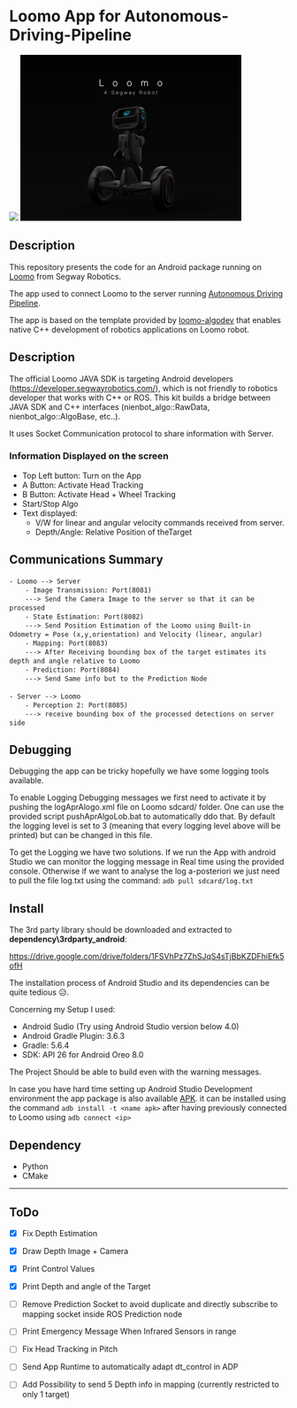 # Loomo App for Autonomous-Driving-Pipeline

<p float="left">
  <img src="./img/app.gif" height="300" /> 
  <img src="./img/loomo.gif" height="300" />
</p>

## Description 
This repository presents the code for an Android package running on [Loomo](https://store.segway.com/segway-loomo-mini-transporter-robot-sidekick) from Segway Robotics.

The app used to connect Loomo to the server running [Autonomous Driving Pipeline](https://github.com/theoh-io/ROS_Autonomous_Driving). 

The app is based on the template provided by [loomo-algodev](https://github.com/segway-robotics/loomo-algodev) that enables native C++ development of robotics applications on Loomo robot.

## Description

The official Loomo JAVA SDK is targeting Android developers (https://developer.segwayrobotics.com/), which is not friendly to robotics developer that works with C++ or ROS. This kit builds a bridge between JAVA SDK and C++ interfaces (nienbot_algo::RawData, nienbot_algo::AlgoBase, etc..).

It uses Socket Communication protocol to share information with Server.

### Information Displayed on the screen

* Top Left button: Turn on the App
* A Button: Activate Head Tracking
* B Button: Activate Head + Wheel Tracking
* Start/Stop Algo
* Text displayed: 
    * V/W for linear and angular velocity commands received from server.
    * Depth/Angle: Relative Position of theTarget

## Communications Summary
    - Loomo --> Server
        - Image Transmission: Port(8081)
        ---> Send the Camera Image to the server so that it can be processed
        - State Estimation: Port(8082)
        ---> Send Position Estimation of the Loomo using Built-in  Odometry = Pose (x,y,orientation) and Velocity (linear, angular)
        - Mapping: Port(8083)
        ---> After Receiving bounding box of the target estimates its depth and angle relative to Loomo
        - Prediction: Port(8084)
        ---> Send Same info but to the Prediction Node 
        
    - Server --> Loomo
        - Perception 2: Port(8085)
        ---> receive bounding box of the processed detections on server side

## Debugging
Debugging the app can be tricky hopefully we have some logging tools available.

To enable Logging Debugging messages we first need to activate it by pushing the logAprAlogo.xml file on Loomo sdcard/ folder. One can use the provided script pushAprAlgoLob.bat to automatically ddo that. By default the logging level is set to 3 (meaning that every logging level above will be printed) but can be changed in this file.

To get the Logging we have two solutions. If we run the App with android Studio we can monitor the logging message in Real time using the provided console. Otherwise if we want to analyse the log a-posteriori we just need to pull the file log.txt using the command:  `adb pull sdcard/log.txt `


## Install

The 3rd party library should be downloaded and extracted to **dependency\3rdparty_android**:

https://drive.google.com/drive/folders/1FSVhPz7ZhSJqS4sTjBbKZDFhiEfk5ofH

The installation process of Android Studio and its dependencies can be quite tedious :disappointed_relieved:.

Concerning my Setup I used:
- Android Sudio  (Try using Android Studio version below 4.0)
- Android Gradle Plugin: 3.6.3
- Gradle: 5.6.4
- SDK: API 26 for Android Oreo 8.0

The Project Should be able to build even with the warning messages.

In case you have hard time setting up Android Studio Development environment the app package is also available [APK](algo_app-degub.apk). it can be installed using the command  `adb install -t <name apk>` after having previously connected to Loomo using `adb connect <ip>`

## Dependency 
- Python 
- CMake 

---
## ToDo

- [x] Fix Depth Estimation
- [x] Draw Depth Image + Camera
- [x] Print Control Values
- [x] Print Depth and angle of the Target
- [ ] Remove Prediction Socket to avoid duplicate and directly subscribe to mapping socket inside ROS Prediction node
- [ ] Print Emergency Message When Infrared Sensors in range
- [ ] Fix Head Tracking in Pitch
- [ ] Send App Runtime to automatically adapt dt_control in ADP
- [ ] Add Possibility to send 5 Depth info in mapping (currently restricted to only 1 target)

